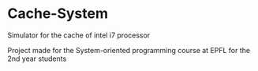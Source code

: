 # Cache-System

Simulator for the cache of intel i7 processor

Project made for the System-oriented programming course at EPFL for the 2nd year students
